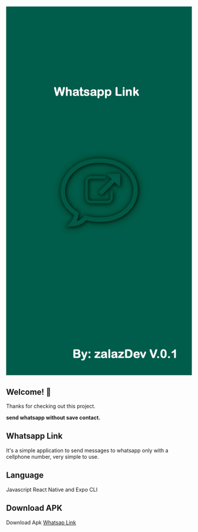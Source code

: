 ![Design preview for the splash](./assets/splash.png)
## Welcome! 👋
Thanks for checking out this project.

**send whatsapp without save contact.**

## Whatsapp Link

It's a simple application to send messages to whatsapp only with a cellphone number, very simple to use.

## Language

Javascript React Native and Expo CLI

## Download APK

Download Apk <a href="https://mega.nz/file/MVQFDLRC#S7yWLm75B6H0fJRNMsqFb55kzdDScaP5BOOXZGD8TK0" target="_blank">Whatsap Link</a>
